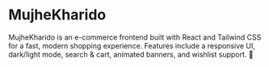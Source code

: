# MujheKharido
MujheKharido is an e-commerce frontend built with React and Tailwind CSS for a fast, modern shopping experience. Features include a responsive UI, dark/light mode, search &amp; cart, animated banners, and wishlist support. 🚀
